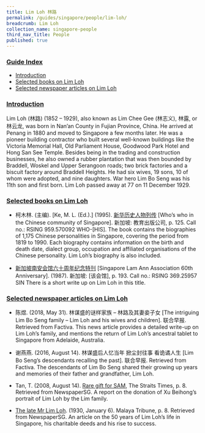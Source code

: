 ```yaml
---
title: Lim Loh 林路
permalink: /guides/singapore/people/lim-loh/
breadcrumb: Lim Loh
collection_name: singapore-people
third_nav_title: People
published: true
---
```


### <u>Guide Index</u>

* [Introduction](#introduction)
* [Selected books on Lim Loh](#selected-books-on-lim-loh)
* [Selected newspaper articles on Lim Loh](#selected-newspaper-articles-on-lim-loh)

### <u>Introduction</u>

Lim Loh (林路) (1852 – 1929), also known as Lim Chee Gee (林志义), 林露, or 林云龙, was born in Nan’an County in Fujian Province, China. He arrived at Penang in 1880 and moved to Singapore a few months later. He was a pioneer building contractor who built several well-known buildings like the Victoria Memorial Hall, Old Parliament House, Goodwood Park Hotel and Hong San See Temple. Besides being in the trading and construction businesses, he also owned a rubber plantation that was then bounded by Braddell, Woskel and Upper Serangoon roads; two brick factories and a biscuit factory around Braddell Heights. He had six wives, 19 sons, 10 of whom were adopted, and nine daughters. War hero Lim Bo Seng was his 11th son and first born. Lim Loh passed away at 77 on 11 December 1929.

 

### <u>Selected books on Lim Loh</u>

* 柯木林. (主编). [Ke, M. L. (Ed.).] (1995). [新华历史人物列传](http://eservice.nlb.gov.sg/item_holding_s.aspx?bid=84500628) [Who’s who in the Chinese community of Singapore]. 新加坡: 教育出版公司, p. 125.
Call no.: RSING 959.570092 WHO-\[HIS\].
The book contains the biographies of 1,175 Chinese personalities in Singapore, covering the period from 1819 to 1990. Each biography contains information on the birth and death date, dialect group, occupation and affiliated organisations of the Chinese personality. Lim Loh’s biography is also included.


* [新加坡南安会馆六十周年纪念特刊](http://eservice.nlb.gov.sg/item_holding_s.aspx?bid=84452670) [Singapore Lam Ann Association 60th Anniversary]. (1987). 新加坡: \[该会馆\], p. 193.
Call no.: RSING 369.25957 SIN
There is a short write up on Lim Loh in this title.


### <u>Selected newspaper articles on Lim Loh</u>

* 陈煜. (2018, May 31). 林谋盛的谜样家族 – 林路及其妻妾子女 [The intriguing Lim Bo Seng family – Lim Loh and his wives and children]. 联合早报. Retrieved from Factiva.
This news article provides a detailed write-up on Lim Loh’s family, and mentions the return of Lim Loh’s ancestral tablet to Singapore from Adelaide, Australia.


* 谢燕燕. (2016, August 14). 林谋盛后人忆当年 掀尘封往事 看诡谲人生 [Lim Bo Seng’s descendants recalling the past]. 联合早报. Retrieved from Factiva.
The descendants of Lim Bo Seng shared their growing up years and memories of their father and grandfather, Lim Loh.


* Tan, T. (2008, August 14). [Rare gift for SAM](http://eresources.nlb.gov.sg/newspapers/Digitised/Article/straitstimes20080814-1.2.15.1), The Straits Times, p. 8. Retrieved from NewspaperSG.
A report on the donation of Xu Beihong’s portrait of Lim Loh by the Lim family.


* [The late Mr Lim Loh](http://eresources.nlb.gov.sg/newspapers/Digitised/Article/maltribune19300106-1.2.47). (1930, January 6). Malaya Tribune, p. 8. Retrieved from NewspaperSG.
An article on the 50 years of Lim Loh’s life in Singapore, his charitable deeds and his rise to success.